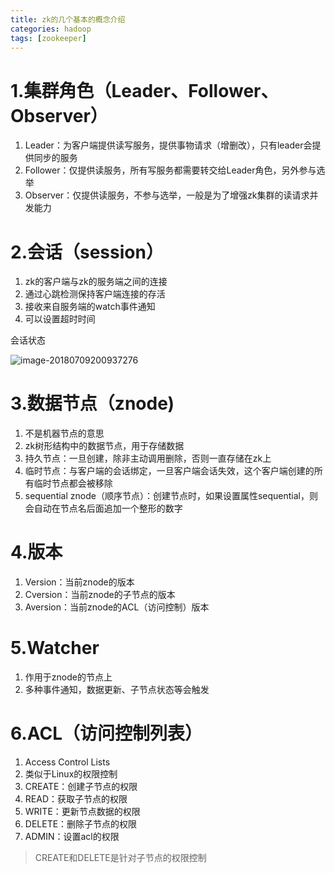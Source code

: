 ```yaml
---
title: zk的几个基本的概念介绍
categories: hadoop   
tags: [zookeeper]
---
```




# 1.集群角色（Leader、Follower、Observer）
1. Leader：为客户端提供读写服务，提供事物请求（增删改），只有leader会提供同步的服务
2. Follower：仅提供读服务，所有写服务都需要转交给Leader角色，另外参与选举
3. Observer：仅提供读服务，不参与选举，一般是为了增强zk集群的读请求并发能力

# 2.会话（session）
1. zk的客户端与zk的服务端之间的连接
2. 通过心跳检测保持客户端连接的存活
3. 接收来自服务端的watch事件通知
4. 可以设置超时时间



会话状态

![image-20180709200937276](/Users/chenyansong/Documents/note/images/bigdata/zookeeper/session-status.png )






# 3.数据节点（znode)
1. 不是机器节点的意思
2. zk树形结构中的数据节点，用于存储数据
3. 持久节点：一旦创建，除非主动调用删除，否则一直存储在zk上
4. 临时节点：与客户端的会话绑定，一旦客户端会话失效，这个客户端创建的所有临时节点都会被移除
5. sequential znode（顺序节点）：创建节点时，如果设置属性sequential，则会自动在节点名后面追加一个整形的数字


# 4.版本
1. Version：当前znode的版本
2. Cversion：当前znode的子节点的版本
3. Aversion：当前znode的ACL（访问控制）版本


# 5.Watcher
1. 作用于znode的节点上
2. 多种事件通知，数据更新、子节点状态等会触发





# 6.ACL（访问控制列表）
1. Access Control Lists
2. 类似于Linux的权限控制
3. CREATE：创建子节点的权限
4. READ：获取子节点的权限
5. WRITE：更新节点数据的权限
6. DELETE：删除子节点的权限
7. ADMIN：设置acl的权限

>CREATE和DELETE是针对子节点的权限控制

